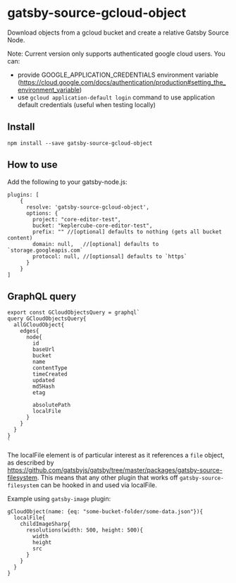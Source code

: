 # gatsby-source-gcloud-object
Download objects from a gcloud bucket and create a relative Gatsby Source Node.

Note:
Current version only supports authenticated google cloud users. 
You can: 
-  provide GOOGLE_APPLICATION_CREDENTIALS environment variable 
(https://cloud.google.com/docs/authentication/production#setting_the_environment_variable)
- use `gcloud application-default login` command to use application default credentials (useful when testing locally)

Install
-------

`npm install --save gatsby-source-gcloud-object`


How to use
----------

Add the following to your gatsby-node.js:

```
plugins: [
    {
      resolve: 'gatsby-source-gcloud-object',
      options: {
        project: "core-editor-test",
        bucket: "keplercube-core-editor-test",
        prefix: "" //[optional] defaults to nothing (gets all bucket content)
        domain: null,   //[optional] defaults to `storage.googleapis.com`
        protocol: null, //[optionsal] defaults to `https`
      }
    }
]
```

GraphQL query
------------
```
export const GCloudObjectsQuery = graphql`
query GCloudObjectsQuery{
  allGCloudObject{
    edges{
      node{
        id
        baseUrl
        bucket
        name
        contentType
        timeCreated
        updated
        md5Hash
        etag
        
        absolutePath
        localFile
      }
    }
  }
}
`
```

The localFile element is of particular interest as it references a `file` object, as described by 
https://github.com/gatsbyjs/gatsby/tree/master/packages/gatsby-source-filesystem. This means that any other plugin 
that works off `gatsby-source-filesystem` can be hooked in and used via localFile. 

Example using `gatsby-image` plugin:

```
gCloudObject(name: {eq: "some-bucket-folder/some-data.json"}){
  localFile{
    childImageSharp{
      resolutions(width: 500, height: 500){
        width
        height
        src
      }
    }
  }
}
```


